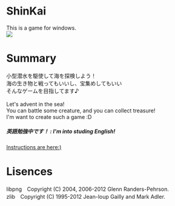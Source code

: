 # ShinKai
This is a game for windows.<br />
<img src="sShinkai\Media\ShinKai.png"><br />

# Summary
小型潜水を駆使して海を探検しよう！<br />
海の生き物と戦ってもいいし、宝集めしてもいい<br />
そんなゲームを目指してます♪<br />
<br />
Let's advent in the sea!<br />
You can battle some creature, and you can collect treasure!<br />
I'm want to create such a game :D<br />

<h5>英語勉強中です！ : I'm into studing English!</h5>

<a href="https://github.com/nitorionedan/ShinKai/wiki">Instructions are here:)</a><br>

# Lisences
libpng　Copyright (C) 2004, 2006-2012 Glenn Randers-Pehrson.<br />
zlib　Copyright (C) 1995-2012 Jean-loup Gailly and Mark Adler.<br />